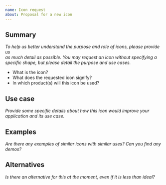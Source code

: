 ```yaml
---
name: Icon request
about: Proposal for a new icon
---
```


## Summary

_To help us better understand the purpose and role of icons, please provide us  
as much detail as possible. You may request an icon without specifying a specific
shape, but please detail the purpose and use cases._

- What is the icon?
- What does the requested icon signify?
- In which product(s) will this icon be used?

## Use case

_Provide some specific details about how this icon would improve your application and its use case._

## Examples

_Are there any examples of similar icons with similar uses? Can you find any demos?_

## Alternatives

_Is there an alternative for this at the moment, even if it is less than ideal?_
